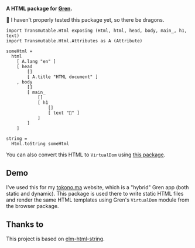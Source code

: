 __A HTML package for [Gren](https://gren-lang.org/).__

🐉 I haven't properly tested this package yet, so there be dragons.


```gren
import Transmutable.Html exposing (Html, html, head, body, main_, h1, text)
import Transmutable.Html.Attributes as A (Attribute)

someHtml =
  html
    [ A.lang "en" ]
    [ head
        []
        [ A.title "HTML document" ]
    , body
        []
        [ main_
            []
            [ h1
                []
                [ text "👋" ]
            ]
        ]
    ]

string =
  Html.toString someHtml
```

You can also convert this HTML to `VirtualDom` using [this package](https://packages.gren-lang.org/package/icidasset/html-virtualdom-gren/).


## Demo

I've used this for my [tokono.ma](https://github.com/icidasset/tokono.ma/) website, which is a "hybrid" Gren app (both static and dynamic). This package is used there to write static HTML files and render the same HTML templates using Gren's `VirtualDom` module from the browser package.


## Thanks to

This project is based on [elm-html-string](https://github.com/zwilias/elm-html-string).
